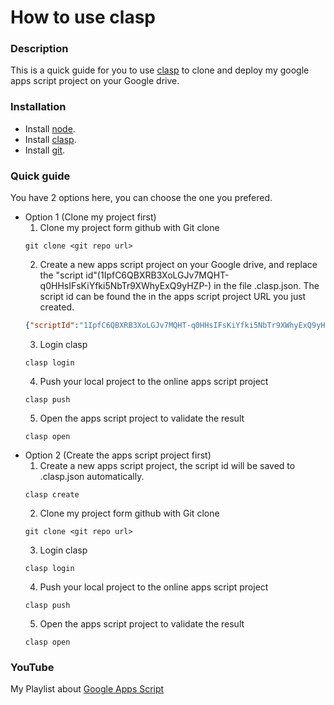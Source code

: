 # How to use clasp

### Description
This is a quick guide for you to use [clasp](https://github.com/google/clasp) to clone and deploy my google apps script project on your Google drive.

### Installation
* Install [node](https://nodejs.org/en/).
* Install [clasp](https://github.com/google/clasp).
* Install [git](https://git-scm.com/downloads).

### Quick guide
You have 2 options here, you can choose the one you prefered.

* Option 1 (Clone my project first)
    1. Clone my project form github with Git clone
    ```
    git clone <git repo url>
    ```
    2. Create a new apps script project on your Google drive, and replace the "script id"(1IpfC6QBXRB3XoLGJv7MQHT-q0HHsIFsKiYfki5NbTr9XWhyExQ9yHZP-) in the file .clasp.json. The script id can be found the in the apps script project URL you just created.
    ``` json
    {"scriptId":"1IpfC6QBXRB3XoLGJv7MQHT-q0HHsIFsKiYfki5NbTr9XWhyExQ9yHZP-"}
    ```
    3. Login clasp
    ```
    clasp login
    ```
    4. Push your local project to the online apps script project
    ```
    clasp push
    ```
    5. Open the apps script project to validate the result
    ```
    clasp open
    ```
* Option 2 (Create the apps script project first)
    1. Create a new apps script project, the script id will be saved to .clasp.json automatically.
    ```
    clasp create
    ```
    2. Clone my project form github with Git clone
    ```
    git clone <git repo url>
    ```
    3. Login clasp
    ```
    clasp login
    ```
    4. Push your local project to the online apps script project
    ```
    clasp push
    ```
    5. Open the apps script project to validate the result
    ```
    clasp open
    ```

### YouTube
My Playlist about [Google Apps Script](https://www.youtube.com/playlist?list=PLQhwjnEjYj8Bf_EZDrrcmkB9vcB9Sk3x0)

